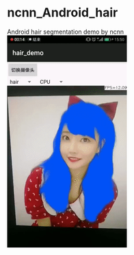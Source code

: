 # ncnn_Android_hair
Android hair segmentation demo by ncnn
![image](https://github.com/FeiGeChuanShu/ncnn_Android_hair/blob/main/result.gif)
